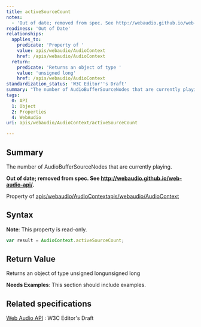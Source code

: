 ```yaml
---
title: activeSourceCount
notes:
  - 'Out of date; removed from spec. See http://webaudio.github.io/web-audio-api/.'
readiness: 'Out of Date'
relationships:
  applies_to:
    predicate: 'Property of '
    value: apis/webaudio/AudioContext
    href: /apis/webaudio/AudioContext
  return:
    predicate: 'Returns an object of type '
    value: 'unsigned long'
    href: /apis/webaudio/AudioContext
standardization_status: 'W3C Editor''s Draft'
summary: "The number of AudioBufferSourceNodes that are currently playing.\n"
tags:
  0: API
  1: Object
  2: Properties
  4: WebAudio
uri: apis/webaudio/AudioContext/activeSourceCount

---
```

## Summary

The number of AudioBufferSourceNodes that are currently playing.

**Out of date; removed from spec. See <http://webaudio.github.io/web-audio-api/>.**

Property of [apis/webaudio/AudioContext](/apis/webaudio/AudioContext)[apis/webaudio/AudioContext](/apis/webaudio/AudioContext)

## Syntax

**Note**: This property is read-only.

``` js
var result = AudioContext.activeSourceCount;
```

## Return Value

Returns an object of type unsigned longunsigned long

**Needs Examples**: This section should include examples.

## Related specifications

[Web Audio API](http://webaudio.github.io/web-audio-api/)
:   W3C Editor's Draft
